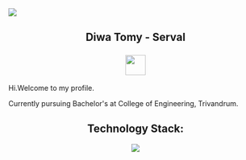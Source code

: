 <img src = "https://user-images.githubusercontent.com/74038190/225813708-98b745f2-7d22-48cf-9150-083f1b00d6c9.gif">
<p>
<h2 align = "center"> Diwa Tomy - Serval </h2>
<h3 align = "center"><img src="https://readme-typing-svg.herokuapp.com?vCenter=true&width=500&lines=+Web+Development+|+Competitive+Coding;" height="40"/></h3>
</p>


Hi.Welcome to my profile. 

Currently pursuing Bachelor's at College of Engineering, Trivandrum.


<h2 align="center">Technology Stack: </h2>
<p align="center">
  <a href="https://skillicons.dev">
    <img src="https://skillicons.dev/icons?i=git,python,bash,linux,mysql,windows,github,c,cpp,gitlab,vscode,html,css,javascript" />
     
    
  </a>
</p>
